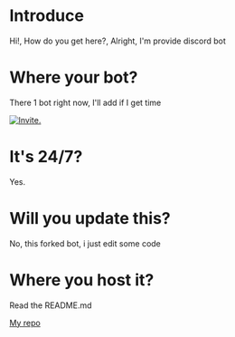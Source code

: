 # Introduce


Hi!, How do you get here?, Alright, I'm provide discord bot


# Where your bot?


There 1 bot right now, I'll add if I get time


<a href="https://discord.com/api/oauth2/authorize?client_id=952445818810540042&scope=bot+applications.commands&permissions=8"><img src="https://img.shields.io/static/v1?label=Invite%20Me&message=EnderEliteBot%239749&plastic&color=5865F2&logo=discord" alt="Invite."></a>

# It's 24/7?
Yes.


# Will you update this?
No, this forked bot, i just edit some code


# Where you host it?
Read the README.md

[My repo](https://github.com/zairullahdev/rawon)
